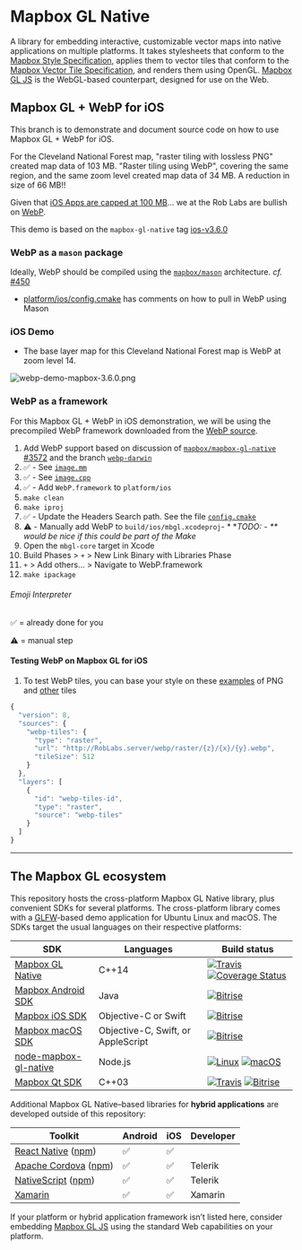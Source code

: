 # Mapbox GL Native

A library for embedding interactive, customizable vector maps into native applications on multiple platforms. It takes stylesheets that conform to the [Mapbox Style Specification](https://github.com/mapbox/mapbox-gl-style-spec/), applies them to vector tiles that conform to the [Mapbox Vector Tile Specification](https://github.com/mapbox/vector-tile-spec), and renders them using OpenGL. [Mapbox GL JS](https://github.com/mapbox/mapbox-gl-js) is the WebGL-based counterpart, designed for use on the Web.

## Mapbox GL + WebP for iOS

This branch is to demonstrate and document source code on how to use Mapbox GL + WebP for iOS.

For the Cleveland National Forest map, "raster tiling with lossless PNG" created map data of 103 MB.  "Raster tiling using WebP", covering the same region, and the same zoom level created map data of 34 MB.  A reduction in size of 66 MB!!

Given that [iOS Apps are capped at 100 MB](https://developer.apple.com/library/content/documentation/LanguagesUtilities/Conceptual/iTunesConnect_Guide/Chapters/SubmittingTheApp.html)... we at the Rob Labs are bullish on [WebP](http://RobLabs.com/webp).


This demo is based on the `mapbox-gl-native` tag  [ios-v3.6.0](https://github.com/mapbox/mapbox-gl-native/tree/ios-v3.6.0)

### WebP as a `mason` package

Ideally, WebP should be compiled using the [`mapbox/mason`](https://github.com/mapbox/mason) architecture.  *cf.* [#450](https://github.com/mapbox/mason/issues/450)

*  [platform/ios/config.cmake](platform/ios/config.cmake#L4) has comments on how to pull in WebP using Mason

### iOS Demo

* The base layer map for this Cleveland National Forest map is WebP at zoom level 14.

![webp-demo-mapbox-3.6.0.png](http://www.roblabs.com/assets/img/1970-01-01-webp-webp-demo-mapbox-3.6.0.png)

### WebP as a framework

For this Mapbox GL + WebP in iOS demonstration, we will be using the precompiled WebP framework downloaded from the [WebP source](https://developers.google.com/speed/webp/download).

1. Add WebP support based on discussion of [`mapbox/mapbox-gl-native` #3572](https://github.com/mapbox/mapbox-gl-native/issues/3572) and the branch [`webp-darwin`](https://github.com/mapbox/mapbox-gl-native/tree/webp-darwin)
  1. ✅ - See   [`image.mm`](platform/darwin/src/image.mm)
  1. ✅ - See  [`image.cpp`](platform/default/image.cpp)
1. ✅ - Add `WebP.framework` to `platform/ios`
1. `make clean`
1. `make iproj`
1. ✅ - Update the Headers Search path.  See the file  [`config.cmake`](platform/ios/config.cmake#L87)
1. ⚠️ - Manually add WebP to `build/ios/mbgl.xcodeproj`- * **TODO: - ** would be nice if this could be part of the Make*
  1. Open the `mbgl-core` target in Xcode
  1. Build Phases > `+` > New Link Binary with Libraries Phase
  1. `+` > Add others... > Navigate to WebP.framework
1. `make ipackage`

###### Emoji Interpreter

✅ = already done for you

⚠️ = manual step

#### Testing WebP on Mapbox GL for iOS

1. To test WebP tiles, you can base your style on these [examples](https://www.mapbox.com/ios-sdk/api/3.6.0/tile-url-templates.html) of PNG and [other](https://www.mapbox.com/mapbox-gl-js/example/third-party/) tiles

``` javascript
{
  "version": 8,
  "sources": {
    "webp-tiles": {
      "type": "raster",
      "url": "http://RobLabs.server/webp/raster/{z}/{x}/{y}.webp",
      "tileSize": 512
    }
  },
  "layers": [
    {
      "id": "webp-tiles-id",
      "type": "raster",
      "source": "webp-tiles"
    }
  ]
}
```
-----

## The Mapbox GL ecosystem

This repository hosts the cross-platform Mapbox GL Native library, plus convenient SDKs for several platforms. The cross-platform library comes with a [GLFW](https://github.com/glfw/glfw)-based demo application for Ubuntu Linux and macOS. The SDKs target the usual languages on their respective platforms:

| SDK                                     | Languages                          | Build status                             |
| --------------------------------------- | ---------------------------------- | ---------------------------------------- |
| [Mapbox GL Native](INSTALL.md)          | C++14                              | [![Travis](https://travis-ci.org/mapbox/mapbox-gl-native.svg?branch=master)](https://travis-ci.org/mapbox/mapbox-gl-native/builds) [![Coverage Status](https://coveralls.io/repos/github/mapbox/mapbox-gl-native/badge.svg?branch=master)](https://coveralls.io/github/mapbox/mapbox-gl-native?branch=master) |
| [Mapbox Android SDK](platform/android/) | Java                               | [![Bitrise](https://www.bitrise.io/app/79cdcbdc42de4303.svg?token=_InPF8bII6W7J6kFr-L8QQ&branch=master)](https://www.bitrise.io/app/79cdcbdc42de4303) |
| [Mapbox iOS SDK](platform/ios/)         | Objective-C or Swift               | [![Bitrise](https://www.bitrise.io/app/7514e4cf3da2cc57.svg?token=OwqZE5rSBR9MVWNr_lf4sA&branch=master)](https://www.bitrise.io/app/7514e4cf3da2cc57) |
| [Mapbox macOS SDK](platform/macos/)     | Objective-C, Swift, or AppleScript | [![Bitrise](https://www.bitrise.io/app/155ef7da24b38dcd.svg?token=4KSOw_gd6WxTnvGE2rMttg&branch=master)](https://www.bitrise.io/app/155ef7da24b38dcd) |
| [node-mapbox-gl-native](platform/node/) | Node.js                            | [![Linux](https://travis-ci.org/mapbox/mapbox-gl-native.svg?branch=master)](https://travis-ci.org/mapbox/mapbox-gl-native/builds) [![macOS](https://www.bitrise.io/app/55e3a9bf71202106.svg?token=5qf5ZUcKVN3LDnHhW7rO0w)](https://www.bitrise.io/app/55e3a9bf71202106) |
| [Mapbox Qt SDK](platform/qt)            | C++03                              | [![Travis](https://travis-ci.org/mapbox/mapbox-gl-native.svg?branch=master)](https://travis-ci.org/mapbox/mapbox-gl-native/builds) [![Bitrise](https://www.bitrise.io/app/96cfbc97e0245c22.svg?token=GxsqIOGPXhn0F23sSVSsYA&branch=master)](https://www.bitrise.io/app/96cfbc97e0245c22) |

Additional Mapbox GL Native–based libraries for **hybrid applications** are developed outside of this repository:

| Toolkit                                  | Android | iOS | Developer   |
| ---------------------------------------- | --------|-----|------------ |
| [React Native](https://github.com/mapbox/react-native-mapbox-gl/) ([npm](https://www.npmjs.com/package/react-native-mapbox-gl)) | :white_check_mark: | :white_check_mark: |  |
| [Apache Cordova](http://plugins.telerik.com/cordova/plugin/mapbox/) ([npm](https://www.npmjs.com/package/cordova-plugin-mapbox)) | :white_check_mark: | :white_check_mark: | Telerik |
| [NativeScript](http://plugins.telerik.com/nativescript/plugin/mapbox/) ([npm](https://www.npmjs.com/package/nativescript-mapbox/)) | :white_check_mark: | :white_check_mark: | Telerik |
| [Xamarin](https://components.xamarin.com/view/mapboxsdk/) | :white_check_mark: | :white_check_mark: | Xamarin |

If your platform or hybrid application framework isn’t listed here, consider embedding [Mapbox GL JS](https://github.com/mapbox/mapbox-gl-js) using the standard Web capabilities on your platform.
